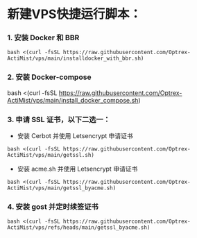 # 新建VPS快捷运行脚本：
### 1. 安装 Docker 和 BBR
```
bash <(curl -fsSL https://raw.githubusercontent.com/Optrex-ActiMist/vps/main/installdocker_with_bbr.sh)
```
### 2. 安装 Docker-compose 
bash <(curl -fsSL https://raw.githubusercontent.com/Optrex-ActiMist/vps/main/install_docker_compose.sh)

### 3. 申请 SSL 证书，以下二选一：
  - 安装 Cerbot 并使用 Letsencrypt 申请证书
```
bash <(curl -fsSL https://raw.githubusercontent.com/Optrex-ActiMist/vps/main/getssl.sh)
```
- 安装 acme.sh 并使用 Letsencrypt 申请证书
```
bash <(curl -fsSL https://raw.githubusercontent.com/Optrex-ActiMist/vps/main/getssl_byacme.sh)
```

### 4. 安装 gost 并定时续签证书
```
bash <(curl -fsSL https://raw.githubusercontent.com/Optrex-ActiMist/vps/refs/heads/main/getssl_byacme.sh)
```
